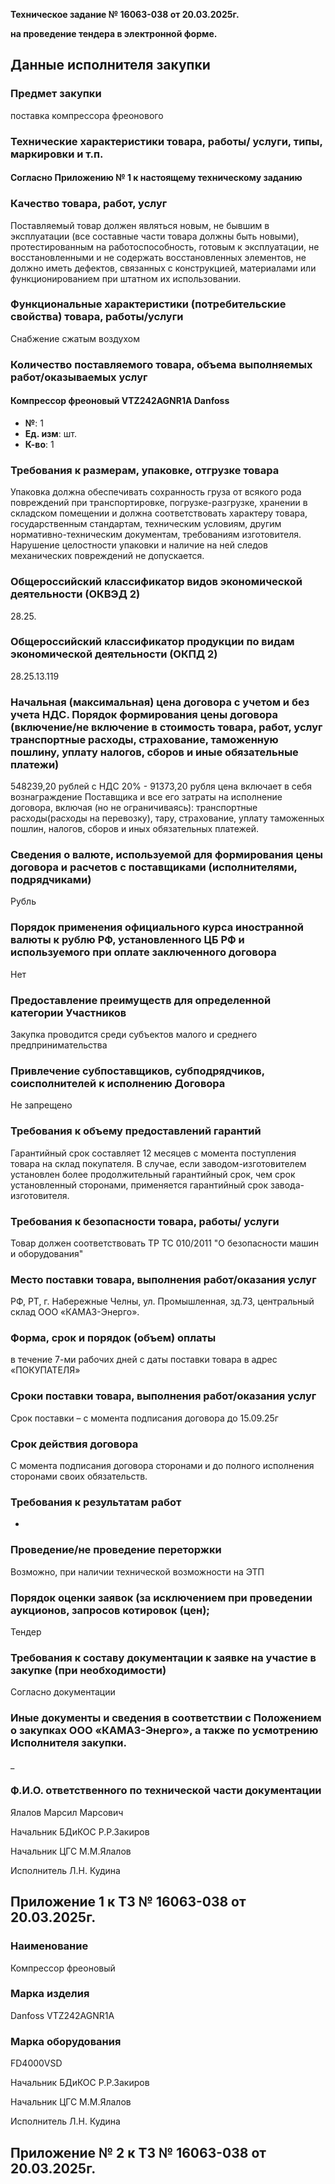 **Техническое задание № 16063-038 от 20.03.2025г.**

**на проведение тендера в электронной форме.**

## Данные исполнителя закупки

### Предмет закупки
поставка компрессора фреонового

### Технические характеристики товара, работы/ услуги, типы, маркировки и т.п.
#### Согласно Приложению № 1 к настоящему техническому заданию

### Качество товара, работ, услуг
Поставляемый товар должен являться новым, не бывшим в эксплуатации (все составные части товара должны быть новыми), протестированным на работоспособность, готовым к эксплуатации, не восстановленными и не содержать восстановленных элементов, не должно иметь дефектов, связанных с конструкцией, материалами или функционированием при штатном их использовании.

### Функциональные характеристики (потребительские свойства) товара, работы/услуги
Снабжение сжатым воздухом

### Количество поставляемого товара, объема выполняемых работ/оказываемых услуг
#### Компрессор фреоновый VTZ242AGNR1A Danfoss
- **№**: 1
- **Ед. изм**: шт.
- **К-во**: 1

### Требования к размерам, упаковке, отгрузке товара
Упаковка должна обеспечивать сохранность груза от всякого рода повреждений при транспортировке, погрузке-разгрузке, хранении в складском помещении и должна соответствовать характеру товара, государственным стандартам, техническим условиям, другим нормативно-техническим документам, требованиям изготовителя. Нарушение целостности упаковки и наличие на ней следов механических повреждений не допускается.

### Общероссийский классификатор видов экономической деятельности (ОКВЭД 2)
28.25.

### Общероссийский классификатор продукции по видам экономической деятельности (ОКПД 2)
28.25.13.119

### Начальная (максимальная) цена договора с учетом и без учета НДС. Порядок формирования цены договора (включение/не включение в стоимость товара, работ, услуг транспортные расходы, страхование, таможенную пошлину, уплату налогов, сборов и иные обязательные платежи)
548239,20 рублей с НДС 20% - 91373,20 рубля цена включает в себя вознаграждение Поставщика и все его затраты на исполнение договора, включая (но не ограничиваясь): транспортные расходы(расходы на перевозку), тару, страхование, уплату таможенных пошлин, налогов, сборов и иных обязательных платежей.

### Сведения о валюте, используемой для формирования цены договора и расчетов с поставщиками (исполнителями, подрядчиками)
Рубль

### Порядок применения официального курса иностранной валюты к рублю РФ, установленного ЦБ РФ и используемого при оплате заключенного договора
Нет

### Предоставление преимуществ для определенной категории Участников
Закупка проводится среди субъектов малого и среднего предпринимательства

### Привлечение субпоставщиков, субподрядчиков, соисполнителей к исполнению Договора
Не запрещено

### Требования к объему предоставлений гарантий
Гарантийный срок составляет 12 месяцев с момента поступления товара на склад покупателя. В случае, если заводом-изготовителем установлен более продолжительный гарантийный срок, чем срок установленный сторонами, применяется гарантийный срок завода-изготовителя.

### Требования к безопасности товара, работы/ услуги
Товар должен соответствовать ТР ТС 010/2011 "О безопасности машин и оборудования"

### Место поставки товара, выполнения работ/оказания услуг
РФ, РТ, г. Набережные Челны, ул. Промышленная, зд.73, центральный склад ООО «КАМАЗ-Энерго».

### Форма, срок и порядок (объем) оплаты
в течение 7-ми рабочих дней с даты поставки товара в адрес «ПОКУПАТЕЛЯ»

### Сроки поставки товара, выполнения работ/оказания услуг
Срок поставки – с момента подписания договора до 15.09.25г

### Срок действия договора
С момента подписания договора сторонами и до полного исполнения сторонами своих обязательств.

### Требования к результатам работ
-

### Проведение/не проведение переторжки
Возможно, при наличии технической возможности на ЭТП

### Порядок оценки заявок (за исключением при проведении аукционов, запросов котировок (цен);
Тендер

### Требования к составу документации к заявке на участие в закупке (при необходимости)
Согласно документации

### Иные документы и сведения в соответствии с Положением о закупках ООО «КАМАЗ-Энерго», а также по усмотрению Исполнителя закупки.
_

### Ф.И.О. ответственного по технической части документации
Ялалов Марсил Марсович

Начальник БДиКОС Р.Р.Закиров

Начальник ЦГС М.М.Ялалов

Исполнитель Л.Н. Кудина

## Приложение 1 к ТЗ № 16063-038 от 20.03.2025г.

### Наименование
Компрессор фреоновый

### Марка изделия
Danfoss VTZ242AGNR1A

### Марка оборудования
FD4000VSD

Начальник БДиКОС Р.Р.Закиров

Начальник ЦГС М.М.Ялалов

Исполнитель Л.Н. Кудина

## Приложение № 2 к ТЗ № 16063-038 от 20.03.2025г.